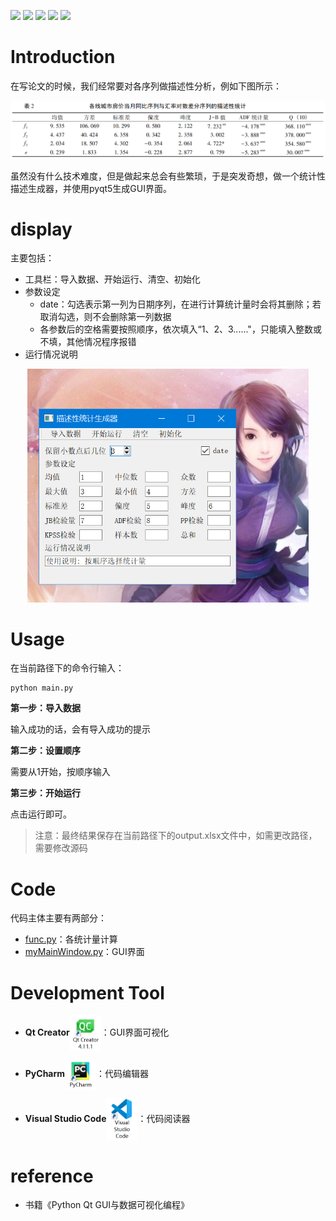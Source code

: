<a href="https://www.python.org/downloads/"><img  src="https://img.shields.io/badge/python-3.6%2B-brightgreen"></a>
<a href="https://github.com/pandas-dev/pandas"><img src="https://img.shields.io/badge/pandas-1.0.1-yellow"></a>
<a href="https://github.com/scipy/scipy"><img src="https://img.shields.io/badge/scipy-1.4.1-brightgreen"></a>
<a href="https://github.com/bashtage/arch"><img src="https://img.shields.io/badge/arch-4.13-red"></a>
<a href="https://pypi.org/project/PyQt5/"><img src="https://img.shields.io/badge/pyqt5-5.10-orange"></a>

# Introduction

在写论文的时候，我们经常要对各序列做描述性分析，例如下图所示：

![image-20200411114625651](https://raw.githubusercontent.com/lei940324/picture/master/typora202004/11/114626-160258.png)

虽然没有什么技术难度，但是做起来总会有些繁琐，于是突发奇想，做一个统计性描述生成器，并使用pyqt5生成GUI界面。



# display

主要包括：

- 工具栏：导入数据、开始运行、清空、初始化
- 参数设定
  - date：勾选表示第一列为日期序列，在进行计算统计量时会将其删除；若取消勾选，则不会删除第一列数据
  - 各参数后的空格需要按照顺序，依次填入“1、2、3......"，只能填入整数或不填，其他情况程序报错
- 运行情况说明

<div align=center><img src= "https://raw.githubusercontent.com/lei940324/picture/master/typora202004/11/114700-497681.png" width="450"></div>



# Usage

在当前路径下的命令行输入：

```shell
python main.py
```

**第一步：导入数据**

输入成功的话，会有导入成功的提示

**第二步：设置顺序**

需要从1开始，按顺序输入

**第三步：开始运行**

点击运行即可。

>  注意：最终结果保存在当前路径下的output.xlsx文件中，如需更改路径，需要修改源码



# Code

代码主体主要有两部分：

* [func.py](https://github.com/lei940324/toy/blob/master/小工具/description/func.py)：各统计量计算
* [myMainWindow.py](https://github.com/lei940324/toy/blob/master/小工具/description/myMainWindow.py)：GUI界面



# Development Tool

- <span>**Qt Creator**</span><img src= "https://raw.githubusercontent.com/lei940324/picture/master/typora202003/31/182029-164220.png" width="50" align="absmiddle"><span>：GUI界面可视化</span>

- <span>**PyCharm**</span><img src= "https://raw.githubusercontent.com/lei940324/picture/master/typora202003/31/182340-937174.png" width="50" align="absmiddle"><span>：代码编辑器</span>

- <span>**Visual Studio Code**</span><img src= "https://raw.githubusercontent.com/lei940324/picture/master/typora202004/09/000635-457642.png" width="50" align="absmiddle"><span>：代码阅读器</span>



# reference

* 书籍《Python Qt GUI与数据可视化编程》

